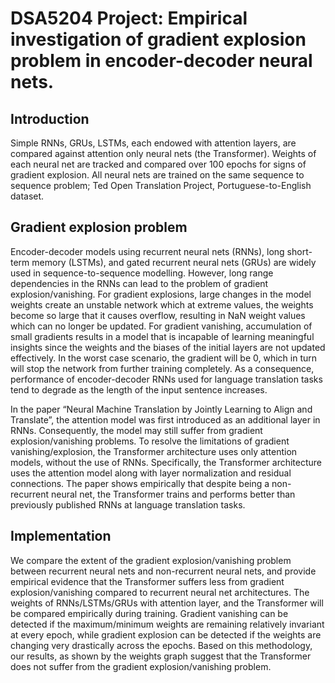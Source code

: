 # DSA5204 Project: Empirical investigation of gradient explosion problem in encoder-decoder neural nets. 
## Introduction
Simple RNNs, GRUs, LSTMs, each endowed with attention layers, are compared against attention only neural nets (the Transformer). Weights of each neural net are tracked and compared over 100 epochs for signs of gradient explosion. All neural nets are trained on the same sequence to sequence problem; Ted Open Translation Project, Portuguese-to-English dataset.

## Gradient explosion problem
Encoder-decoder models using recurrent neural nets (RNNs), long short-term memory (LSTMs), and gated recurrent neural nets (GRUs) are widely used in sequence-to-sequence modelling. However, long range dependencies in the RNNs can lead to the problem of gradient explosion/vanishing. For gradient explosions, large changes in the model weights create an unstable network which at extreme values, the weights become so large that it causes overflow, resulting in NaN weight values which can no longer be updated. For gradient vanishing, accumulation of small gradients results in a model that is incapable of learning meaningful insights since the weights and the biases of the initial layers are not updated effectively. In the worst case scenario, the gradient will be 0, which in turn will stop the network from further training completely. As a consequence, performance of encoder-decoder RNNs used for language translation tasks tend to degrade as the length of the input sentence increases.

In the paper “Neural Machine Translation by Jointly Learning to Align and Translate”, the attention model was first introduced as an additional layer in RNNs. Consequently, the model may still suffer from gradient explosion/vanishing problems. To resolve the limitations of gradient vanishing/explosion, the Transformer architecture uses only attention models, without the use of RNNs. Specifically, the Transformer architecture uses the
attention model along with layer normalization and residual connections. The paper shows empirically that despite being a non-recurrent neural net, the Transformer trains and performs better than previously published RNNs at language translation tasks.

## Implementation
We compare the extent of the gradient explosion/vanishing problem between recurrent neural nets and non-recurrent neural nets, and provide empirical evidence that the Transformer suffers less from gradient explosion/vanishing compared to recurrent neural net architectures. The weights of RNNs/LSTMs/GRUs with attention layer, and the Transformer will be compared empirically during training. Gradient vanishing can be detected if the maximum/minimum weights are remaining relatively invariant at every epoch, while gradient explosion can be detected if the weights are changing very drastically across the epochs. Based on this methodology, our results, as shown by the weights graph suggest that the Transformer does not suffer from the gradient explosion/vanishing problem.

